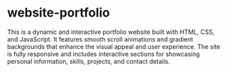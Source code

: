 # website-portfolio
This is a dynamic and interactive portfolio website built with HTML, CSS, and JavaScript. It features smooth scroll animations and gradient backgrounds that enhance the visual appeal and user experience. The site is fully responsive and includes interactive sections for showcasing personal information, skills, projects, and contact details. 

